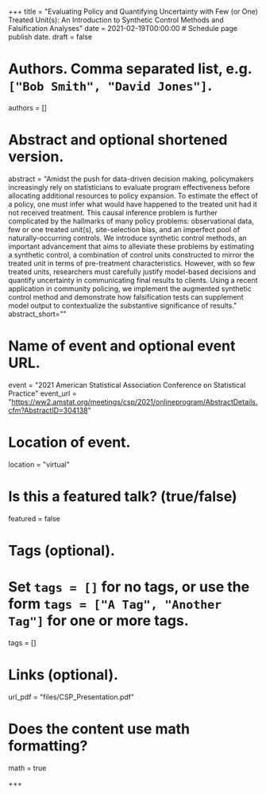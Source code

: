 +++
title = "Evaluating Policy and Quantifying Uncertainty with Few (or One) Treated Unit(s): An Introduction to Synthetic Control Methods and Falsification Analyses"
date = 2021-02-19T00:00:00  # Schedule page publish date.
draft = false

# Authors. Comma separated list, e.g. `["Bob Smith", "David Jones"]`.
authors = []

# Abstract and optional shortened version.
abstract = "Amidst the push for data-driven decision making, policymakers increasingly rely on statisticians to evaluate program effectiveness before allocating additional resources to policy expansion. To estimate the effect of a policy, one must infer what would have happened to the treated unit had it not received treatment. This causal inference problem is further complicated by the hallmarks of many policy problems: observational data, few or one treated unit(s), site-selection bias, and an imperfect pool of naturally-occurring controls. We introduce synthetic control methods, an important advancement that aims to alleviate these problems by estimating a synthetic control, a combination of control units constructed to mirror the treated unit in terms of pre-treatment characteristics. However, with so few treated units, researchers must carefully justify model-based decisions and quantify uncertainty in communicating final results to clients. Using a recent application in community policing, we implement the augmented synthetic control method and demonstrate how falsification tests can supplement model output to contextualize the substantive significance of results."
abstract_short=""

# Name of event and optional event URL.
event = "2021 American Statistical Association Conference on Statistical Practice"
event_url = "https://ww2.amstat.org/meetings/csp/2021/onlineprogram/AbstractDetails.cfm?AbstractID=304138"

# Location of event.
location = "virtual"

# Is this a featured talk? (true/false)
featured = false

# Tags (optional).
#   Set `tags = []` for no tags, or use the form `tags = ["A Tag", "Another Tag"]` for one or more tags.
tags = []

# Links (optional).
url_pdf = "files/CSP_Presentation.pdf"

# Does the content use math formatting?
math = true

+++

